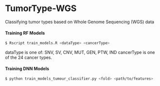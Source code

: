# TumorType-WGS
Classifying tumor types based on Whole Genome Sequencing (WGS) data

#### Training RF Models
```bash
$ Rscript train_models.R <dataType> <cancerType>
```
dataType is one of: SNV, SV, CNV, MUT, GEN, PTW, IND
cancerType is one of the 24 cancer types.

#### Training DNN Models
```bash
$ python train_models_tumour_classifier.py <fold> <path/to/features>
```
